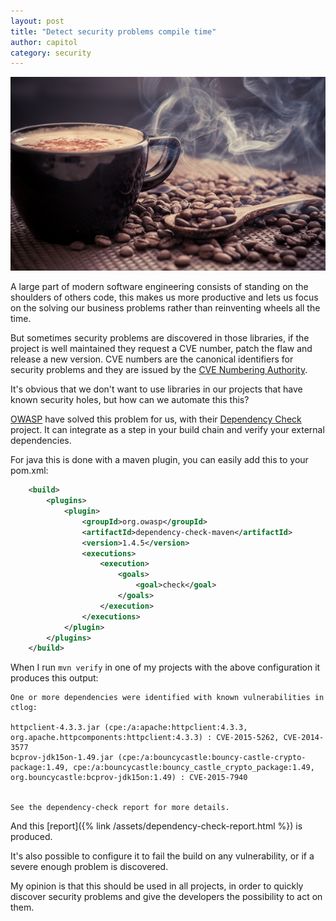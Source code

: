 ```yaml
---
layout: post
title: "Detect security problems compile time"
author: capitol
category: security
---
```

![bits](/images/java.jpg)

A large part of modern software engineering consists of standing on the shoulders of others
code, this makes us more productive and lets us focus on the solving our business problems
rather than reinventing wheels all the time.

But sometimes security problems are discovered in those libraries, if the project is well
maintained they request a CVE number, patch the flaw and release a new version. CVE numbers
are the canonical identifiers for security problems and they are issued by the 
[CVE Numbering Authority](https://cve.mitre.org/cve/cna.html).

It's obvious that we don't want to use libraries in our projects that have known security 
holes, but how can we automate this this?

[OWASP](https://www.owasp.org/index.php/Main_Page) have solved this problem for us, with 
their [Dependency Check](https://www.owasp.org/index.php/OWASP_Dependency_Check) project.
It can integrate as a step in your build chain and verify your external dependencies.

For java this is done with a maven plugin, you can easily add this to your pom.xml:

```xml
    <build>
        <plugins>
            <plugin>
                <groupId>org.owasp</groupId>
                <artifactId>dependency-check-maven</artifactId>
                <version>1.4.5</version>
                <executions>
                    <execution>
                        <goals>
                            <goal>check</goal>
                        </goals>
                    </execution>
                </executions>
            </plugin>
        </plugins>
    </build>
```

When I run ```mvn verify``` in one of my projects with the above configuration
it produces this output:

```text
One or more dependencies were identified with known vulnerabilities in ctlog:

httpclient-4.3.3.jar (cpe:/a:apache:httpclient:4.3.3, org.apache.httpcomponents:httpclient:4.3.3) : CVE-2015-5262, CVE-2014-3577
bcprov-jdk15on-1.49.jar (cpe:/a:bouncycastle:bouncy-castle-crypto-package:1.49, cpe:/a:bouncycastle:bouncy_castle_crypto_package:1.49, org.bouncycastle:bcprov-jdk15on:1.49) : CVE-2015-7940


See the dependency-check report for more details.
```

And this [report]({% link /assets/dependency-check-report.html %}) is
produced.

It's also possible to configure it to fail the build on any vulnerability, or if a
severe enough problem is discovered.

My opinion is that this should be used in all projects, in order to quickly discover
security problems and give the developers the possibility to act on them. 